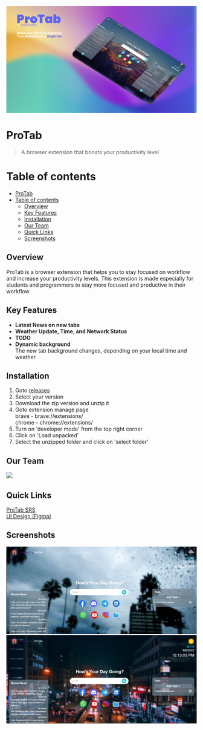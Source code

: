 ﻿![](./Docs/Images/Banner.png)

# ProTab

> A browser extension that boosts your productivity level

# Table of contents

- [ProTab](#protab)
- [Table of contents](#table-of-contents)
  - [Overview](#overview)
  - [Key Features](#key-features)
  - [Installation](#installation)
  - [Our Team](#our-team)
  - [Quick Links](#quick-links)
  - [Screenshots](#screenshots)

## Overview

ProTab is a browser extension that helps you to stay focused on workflow and increase your productivity levels. This extension is made especially for students and programmers to stay more focused and productive in their workflow.

## Key Features

- **Latest News on new tabs**
- **Weather Update, Time, and Network Status**
- **TODO**
- **Dynamic background**  
  The new tab background changes, depending on your local time and weather

## Installation

1. Goto [releases](https://github.com/ProCodify/ProTab/releases)
2. Select your version
3. Download the zip version and unzip it
4. Goto extension manage page   
    brave - brave://extensions/   
    chrome - chrome://extensions/   
5. Turn on 'developer mode' from the top right corner
6. Click on 'Load unpacked'
7. Select the unzipped folder and click on 'select folder'

## Our Team

[![](https://contrib.rocks/image?repo=ProCodify/ProTab)](https://github.com/ProCodify/ProTab/graphs/contributors)

## Quick Links

[ProTab SRS](https://realdarkcode.notion.site/ProTab-SRS-3213f77691224cea9d28dce3ab6436f1)  
[UI Design (Figma)](https://www.figma.com/proto/Y1HkRRaH911dz9xAtfkYfR/Project-ProTab?node-id=2%3A2&scaling=min-zoom&page-id=0%3A1&starting-point-node-id=2%3A2)

## Screenshots

![](./Docs/Images/Screenshot_1.png)
![](./Docs/Images/Screenshot_2.png)
